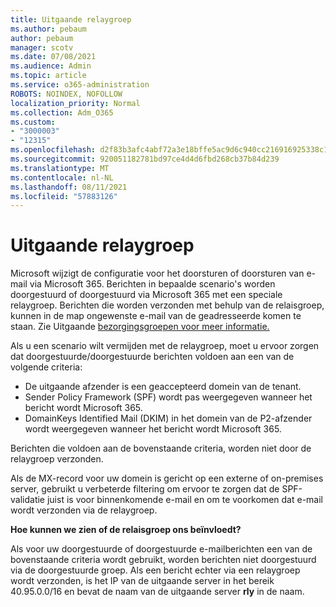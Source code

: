 ```yaml
---
title: Uitgaande relaygroep
ms.author: pebaum
author: pebaum
manager: scotv
ms.date: 07/08/2021
ms.audience: Admin
ms.topic: article
ms.service: o365-administration
ROBOTS: NOINDEX, NOFOLLOW
localization_priority: Normal
ms.collection: Adm_O365
ms.custom:
- "3000003"
- "12315"
ms.openlocfilehash: d2f83b3afc4abf72a3e18bffe5ac9d6c940cc216916925338c18f0fb8a39948a
ms.sourcegitcommit: 920051182781bd97ce4d4d6fbd268cb37b84d239
ms.translationtype: MT
ms.contentlocale: nl-NL
ms.lasthandoff: 08/11/2021
ms.locfileid: "57883126"
---
```

# <a name="outbound-relay-pool"></a>Uitgaande relaygroep

Microsoft wijzigt de configuratie voor het doorsturen of doorsturen van e-mail via Microsoft 365. Berichten in bepaalde scenario's worden doorgestuurd of doorgestuurd via Microsoft 365 met een speciale relaygroep. Berichten die worden verzonden met behulp van de relaisgroep, kunnen in de map ongewenste e-mail van de geadresseerde komen te staan. Zie Uitgaande [bezorgingsgroepen voor meer informatie.](https://docs.microsoft.com/microsoft-365/security/office-365-security/high-risk-delivery-pool-for-outbound-messages#relay-pool)

Als u een scenario wilt vermijden met de relaygroep, moet u ervoor zorgen dat doorgestuurde/doorgestuurde berichten voldoen aan een van de volgende criteria:

- De uitgaande afzender is een geaccepteerd domein van de tenant.
- Sender Policy Framework (SPF) wordt pas weergegeven wanneer het bericht wordt Microsoft 365.
- DomainKeys Identified Mail (DKIM) in het domein van de P2-afzender wordt weergegeven wanneer het bericht wordt Microsoft 365.
 
Berichten die voldoen aan de bovenstaande criteria, worden niet door de relaygroep verzonden.

Als de MX-record voor uw domein is gericht op een externe of on-premises server, gebruikt u verbeterde filtering om ervoor te zorgen dat de SPF-validatie juist is voor binnenkomende e-mail en om te voorkomen dat e-mail wordt verzonden via de relaygroep.

**Hoe kunnen we zien of de relaisgroep ons beïnvloedt?**

Als voor uw doorgestuurde of doorgestuurde e-mailberichten een van de bovenstaande criteria wordt gebruikt, worden berichten niet doorgestuurd via de doorgestuurde groep. Als een bericht echter via een relaygroep wordt verzonden, is het IP van de uitgaande server in het bereik 40.95.0.0/16 en bevat de naam van de uitgaande server **rly** in de naam.

